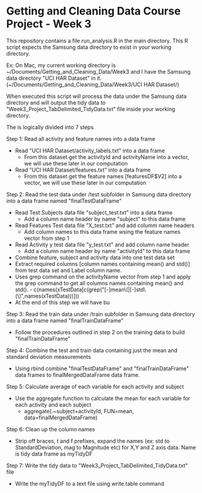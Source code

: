 Getting and Cleaning Data Course Project - Week 3
=================

This repository contains a file run_analysis.R in the main directory. This R script expects the Samsung data directory to exist in your working directory. 

Ex: On Mac, my current working directory is ~/Documents/Getting_and_Cleaning_Data/Week3 and I have the Samsung data directory "UCI HAR Dataset" in it. (~/Documents/Getting_and_Cleaning_Data/Week3/UCI HAR Dataset/)

When executed this script will process the data under the Samsung data directory and will output the tidy data to "Week3_Project_TabDelimited_TidyData.txt" file inside your working directory.

The is logically divided into 7 steps

Step 1: Read all activity and feature names into a data frame
  - Read "UCI HAR Dataset/activity_labels.txt" into a data frame
    - From this dataset get the activityId and activityName into a vector, we will use these later in our computation
  - Read "UCI HAR Dataset/features.txt" into a data frame
    - From this dataset get the feature names [featuresDF$V2] into a vector, we will use these later in our computation

Step 2: Read the test data under /test subfolder in Samsung data directory into a data frame named "finalTestDataFrame"
  - Read Test Subjects data file "subject_test.txt" into a data frame 
    - Add a column name header by name "subject" to this data frame
  - Read Features Test data file "X_test.txt" and add columm name headers
    - Add column names to this data frame wsing the feature names vector from step 1
  - Read Activity y test data file "y_test.txt" and add column name header
    - Add a column name header by name "activityId" to this data frame
  - Combine feature, subject and activity data into one test data set
  - Extract required columns [column names containing mean() and std()] from test data set and Label column name.
  -   Uses grep command on the activityName vector from step 1 and apply the grep command to get all columns names containing mean() and std().
    -   c(names(xTestData[c(grep("[-]mean\\(|[-]std\\(\\)",names(xTestData)))]))
  - At the end of this step we will have bu   

Step 3: Read the train data under /train subfolder in Samsung data directory into a data frame named "finalTrainDataFrame"
  - Follow the procedures outlined in step 2 on the training data to build "finalTrainDataFrame"

Step 4: Combine the test and train data containing just the mean and standard deviation measurements
  - Using rbind combine "finalTestDataFrame" and "finalTrainDataFrame" data frames to finalMergedDataFrame data frame.

Step 5: Calculate average of each variable for each activity and subject
  - Use the aggregate function to calculate the mean for each variable for each activity and each subject
    - aggregate(.~subject+activityId, FUN=mean, data=finalMergedDataFrame)

Step 6: Clean up the column names
  - Strip off braces, t and f prefixes, expand the names (ex: std to StandardDeviation, mag to Magnitude etc) for X,Y and Z axis data. Name is tidy data frame as myTidyDF

Step 7: Write the tidy data to "Week3_Project_TabDelimited_TidyData.txt" file
  - Write the myTidyDF to a text file using write.table command





